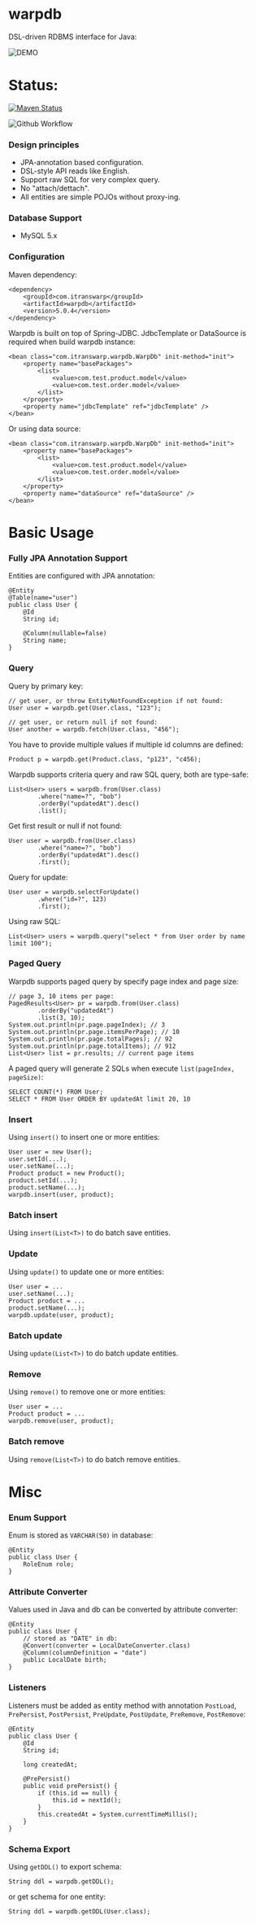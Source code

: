 # warpdb

DSL-driven RDBMS interface for Java:

![DEMO](https://github.com/michaelliao/warpdb/raw/master/warpdb.gif)

# Status:

[![Maven Status](https://maven-badges.herokuapp.com/maven-central/com.itranswarp/warpdb/badge.svg)](https://maven-badges.herokuapp.com/maven-central/com.itranswarp/warpdb)

![Github Workflow](https://github.com/michaelliao/warpdb/actions/workflows/maven.yml/badge.svg)

### Design principles

* JPA-annotation based configuration.
* DSL-style API reads like English.
* Support raw SQL for very complex query.
* No "attach/dettach".
* All entities are simple POJOs without proxy-ing.

### Database Support

* MySQL 5.x

### Configuration

Maven dependency:

```
<dependency>
    <groupId>com.itranswarp</groupId>
    <artifactId>warpdb</artifactId>
    <version>5.0.4</version>
</dependency>
```

Warpdb is built on top of Spring-JDBC. JdbcTemplate or DataSource is required when build warpdb instance:

```
<bean class="com.itranswarp.warpdb.WarpDb" init-method="init">
    <property name="basePackages">
        <list>
            <value>com.test.product.model</value>
            <value>com.test.order.model</value>
        </list>
    </property>
    <property name="jdbcTemplate" ref="jdbcTemplate" />
</bean>
```

Or using data source:

```
<bean class="com.itranswarp.warpdb.WarpDb" init-method="init">
    <property name="basePackages">
        <list>
            <value>com.test.product.model</value>
            <value>com.test.order.model</value>
        </list>
    </property>
    <property name="dataSource" ref="dataSource" />
</bean>
```

# Basic Usage

### Fully JPA Annotation Support

Entities are configured with JPA annotation:

```
@Entity
@Table(name="user")
public class User {
    @Id
    String id;

    @Column(nullable=false)
    String name;
}
```

### Query

Query by primary key:

```
// get user, or throw EntityNotFoundException if not found:
User user = warpdb.get(User.class, "123");

// get user, or return null if not found:
User another = warpdb.fetch(User.class, "456");
```

You have to provide multiple values if multiple id columns are defined:

```
Product p = warpdb.get(Product.class, "p123", "c456);
```

Warpdb supports criteria query and raw SQL query, both are type-safe:

```
List<User> users = warpdb.from(User.class)
        .where("name=?", "bob")
        .orderBy("updatedAt").desc()
        .list();
```

Get first result or null if not found:

```
User user = warpdb.from(User.class)
        .where("name=?", "bob")
        .orderBy("updatedAt").desc()
        .first();
```

Query for update:

```
User user = warpdb.selectForUpdate()
        .where("id=?", 123)
        .first();
```

Using raw SQL:

```
List<User> users = warpdb.query("select * from User order by name limit 100");
```

### Paged Query

Warpdb supports paged query by specify page index and page size:

```
// page 3, 10 items per page:
PagedResults<User> pr = warpdb.from(User.class)
        .orderBy("updatedAt")
        .list(3, 10);
System.out.println(pr.page.pageIndex); // 3
System.out.println(pr.page.itemsPerPage); // 10
System.out.println(pr.page.totalPages); // 92
System.out.println(pr.page.totalItems); // 912
List<User> list = pr.results; // current page items
```

A paged query will generate 2 SQLs when execute `list(pageIndex, pageSize)`:

```
SELECT COUNT(*) FROM User;
SELECT * FROM User ORDER BY updatedAt limit 20, 10
```

### Insert

Using `insert()` to insert one or more entities:

```
User user = new User();
user.setId(...);
user.setName(...);
Product product = new Product();
product.setId(...);
product.setName(...);
warpdb.insert(user, product);
```

### Batch insert

Using `insert(List<T>)` to do batch save entities.

### Update

Using `update()` to update one or more entities:

```
User user = ...
user.setName(...);
Product product = ...
product.setName(...);
warpdb.update(user, product);
```

### Batch update

Using `update(List<T>)` to do batch update entities.

### Remove

Using `remove()` to remove one or more entities:

```
User user = ...
Product product = ...
warpdb.remove(user, product);
```

### Batch remove

Using `remove(List<T>)` to do batch remove entities.

# Misc

### Enum Support

Enum is stored as `VARCHAR(50)` in database:

```
@Entity
public class User {
    RoleEnum role;
}
```

### Attribute Converter

Values used in Java and db can be converted by attribute converter:

```
@Entity
public class User {
    // stored as "DATE" in db:
    @Convert(converter = LocalDateConverter.class)
    @Column(columnDefinition = "date")
    public LocalDate birth;
}
```

### Listeners

Listeners must be added as entity method with annotation `PostLoad`, `PrePersist`, `PostPersist`, `PreUpdate`, `PostUpdate`, `PreRemove`, `PostRemove`:

```
@Entity
public class User {
    @Id
    String id;

    long createdAt;

    @PrePersist()
    public void prePersist() {
        if (this.id == null) {
            this.id = nextId();
        }
        this.createdAt = System.currentTimeMillis();
    }
}
```

### Schema Export

Using `getDDL()` to export schema:

```
String ddl = warpdb.getDDL();
```

or get schema for one entity:

```
String ddl = warpdb.getDDL(User.class);
```
